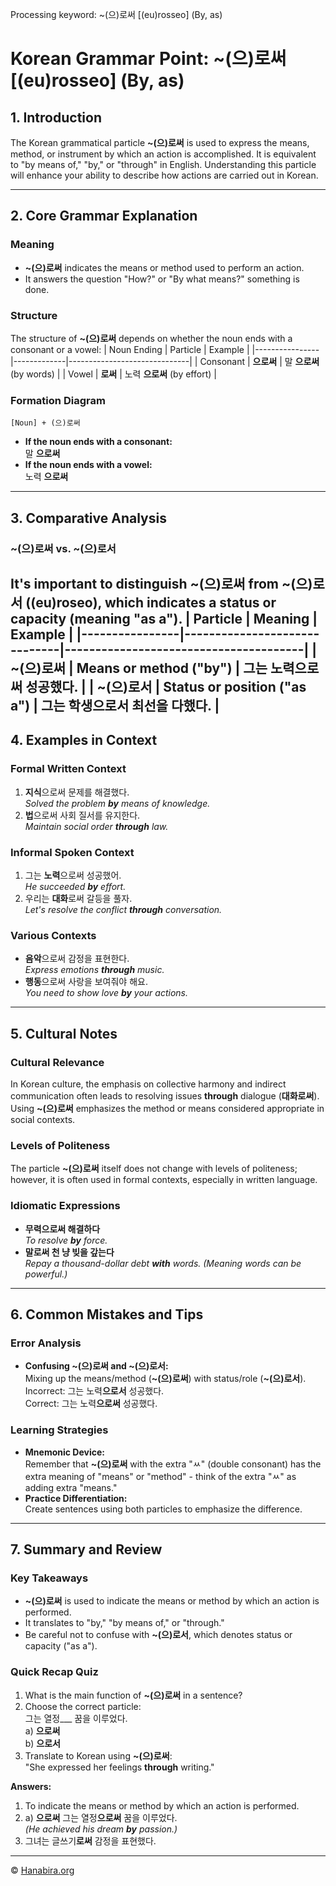 Processing keyword: ~(으)로써 [(eu)rosseo] (By, as)
# Korean Grammar Point: ~(으)로써 [(eu)rosseo] (By, as)

## 1. Introduction
The Korean grammatical particle **~(으)로써** is used to express the means, method, or instrument by which an action is accomplished. It is equivalent to "by means of," "by," or "through" in English. Understanding this particle will enhance your ability to describe how actions are carried out in Korean.

---
## 2. Core Grammar Explanation
### Meaning
- **~(으)로써** indicates the means or method used to perform an action.
- It answers the question "How?" or "By what means?" something is done.
### Structure
The structure of **~(으)로써** depends on whether the noun ends with a consonant or a vowel:
| Noun Ending    | Particle    | Example                      |
|----------------|-------------|------------------------------|
| Consonant      | **으로써**    | 말 **으로써** (by words)        |
| Vowel          | **로써**      | 노력 **으로써** (by effort)      |
### Formation Diagram
```
[Noun] + (으)로써
```
- **If the noun ends with a consonant:**  
  말 **으로써**
- **If the noun ends with a vowel:**  
  노력 **으로써**
---
## 3. Comparative Analysis
### ~(으)로써 vs. ~(으)로서
It's important to distinguish **~(으)로써** from **~(으)로서** (**(eu)roseo**), which indicates a status or capacity (meaning "as a").
| Particle       | Meaning                      | Example                               |
|----------------|------------------------------|---------------------------------------|
| **~(으)로써**    | Means or method ("by")        | 그는 노력**으로써** 성공했다.            |
| **~(으)로서**    | Status or position ("as a")   | 그는 학생**으로서** 최선을 다했다.        |
---
## 4. Examples in Context
### Formal Written Context
1. **지식**으로써 문제를 해결했다.  
   _Solved the problem **by** means of knowledge._
2. **법**으로써 사회 질서를 유지한다.  
   _Maintain social order **through** law._
### Informal Spoken Context
1. 그는 **노력**으로써 성공했어.  
   _He succeeded **by** effort._
2. 우리는 **대화**로써 갈등을 풀자.  
   _Let's resolve the conflict **through** conversation._
### Various Contexts
- **음악**으로써 감정을 표현한다.  
  _Express emotions **through** music._
- **행동**으로써 사랑을 보여줘야 해요.  
  _You need to show love **by** your actions._
---
## 5. Cultural Notes
### Cultural Relevance
In Korean culture, the emphasis on collective harmony and indirect communication often leads to resolving issues **through** dialogue (**대화로써**). Using **~(으)로써** emphasizes the method or means considered appropriate in social contexts.
### Levels of Politeness
The particle **~(으)로써** itself does not change with levels of politeness; however, it is often used in formal contexts, especially in written language.
### Idiomatic Expressions
- **무력으로써 해결하다**  
  _To resolve **by** force._
- **말로써 천 냥 빚을 갚는다**  
  _Repay a thousand-dollar debt **with** words. (Meaning words can be powerful.)_
---
## 6. Common Mistakes and Tips
### Error Analysis
- **Confusing ~(으)로써 and ~(으)로서:**  
  Mixing up the means/method (**~(으)로써**) with status/role (**~(으)로서**).
  Incorrect: 그는 노력**으로서** 성공했다.  
  Correct: 그는 노력**으로써** 성공했다.
### Learning Strategies
- **Mnemonic Device:**  
  Remember that **~(으)로써** with the extra "ㅆ" (double consonant) has the extra meaning of "means" or "method" - think of the extra "ㅆ" as adding extra "means."
- **Practice Differentiation:**  
  Create sentences using both particles to emphasize the difference.
---
## 7. Summary and Review
### Key Takeaways
- **~(으)로써** is used to indicate the means or method by which an action is performed.
- It translates to "by," "by means of," or "through."
- Be careful not to confuse with **~(으)로서**, which denotes status or capacity ("as a").
### Quick Recap Quiz
1. What is the main function of **~(으)로써** in a sentence?
2. Choose the correct particle:  
   그는 열정___ 꿈을 이루었다.  
   a) **으로써**  
   b) **으로서**
3. Translate to Korean using **~(으)로써**:  
   "She expressed her feelings **through** writing."

**Answers:**
1. To indicate the means or method by which an action is performed.
2. a) **으로써**
   그는 열정**으로써** 꿈을 이루었다.  
   _(He achieved his dream **by** passion.)_
3. 그녀는 글쓰기**로써** 감정을 표현했다.

---
© [Hanabira.org](https://hanabira.org)
